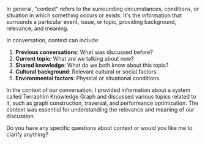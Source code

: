 In general, "context" refers to the surrounding circumstances, conditions, or situation in which something occurs or exists. It's the information that surrounds a particular event, issue, or topic, providing background, relevance, and meaning.

In conversation, context can include:

1. **Previous conversations**: What was discussed before?
2. **Current topic**: What are we talking about now?
3. **Shared knowledge**: What do we both know about this topic?
4. **Cultural background**: Relevant cultural or social factors.
5. **Environmental factors**: Physical or situational conditions.

In the context of our conversation, I provided information about a system called Terraphim Knowledge Graph and discussed various topics related to it, such as graph construction, traversal, and performance optimization. The context was essential for understanding the relevance and meaning of our discussion.

Do you have any specific questions about context or would you like me to clarify anything?
